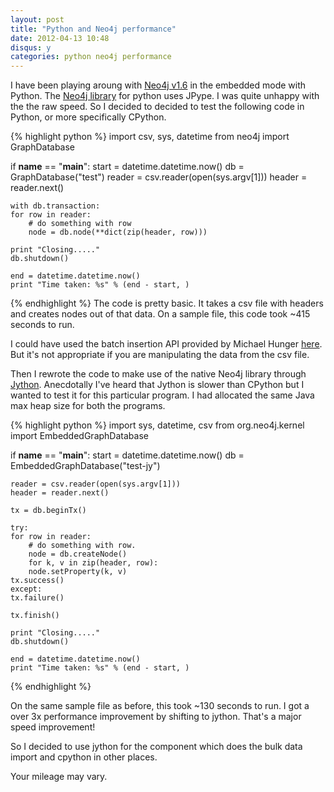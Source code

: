 ```yaml
---
layout: post
title: "Python and Neo4j performance"
date: 2012-04-13 10:48
disqus: y
categories: python neo4j performance
---
```


I have been playing aroung with [Neo4j v1.6](http://www.neo4j.org/)  in the embedded mode with Python. The [Neo4j library](http://pypi.python.org/pypi/neo4j-embedded/) for python uses JPype.
I was quite unhappy with the the raw speed. So I decided to decided to test the following code in Python, or more specifically CPython.

{% highlight python %}
import csv, sys, datetime
from neo4j import GraphDatabase

if __name__ == "__main__":
    start = datetime.datetime.now()
    db = GraphDatabase("test")
    reader = csv.reader(open(sys.argv[1]))
    header = reader.next()

    with db.transaction:
	for row in reader:
	    # do something with row
	    node = db.node(**dict(zip(header, row)))

    print "Closing....."
    db.shutdown()

    end = datetime.datetime.now()
    print "Time taken: %s" % (end - start, )
{% endhighlight %}
The code is pretty basic. It takes a csv file with headers and creates nodes out of that data. On a sample file, this code took ~415 seconds to run.

I could have used the batch insertion API provided by Michael Hunger [here](https://github.com/jexp/batch-import). But it's not appropriate if you are manipulating the data from the csv file.

Then I rewrote the code to make use of the native Neo4j library through [Jython](http://jython.org/). Anecdotally I've heard that Jython is slower than CPython but I wanted to test it for this particular program. I had allocated the same Java max heap size for both the programs.

{% highlight python %}
import sys, datetime, csv
from org.neo4j.kernel import EmbeddedGraphDatabase

if __name__ == "__main__":
    start = datetime.datetime.now()
    db = EmbeddedGraphDatabase("test-jy")

    reader = csv.reader(open(sys.argv[1]))
    header = reader.next()

    tx = db.beginTx()

    try:
	for row in reader:
	    # do something with row.
	    node = db.createNode()
	    for k, v in zip(header, row):
		node.setProperty(k, v)
	tx.success()
    except:
	tx.failure()

    tx.finish()

    print "Closing....."
    db.shutdown()

    end = datetime.datetime.now()
    print "Time taken: %s" % (end - start, )
{% endhighlight %}

On the same sample file as before, this took ~130 seconds to run. I got a over 3x performance improvement by shifting to jython. That's a major speed improvement!

So I decided to use jython for the component which does the bulk data import and cpython in other places.

Your mileage may vary.
